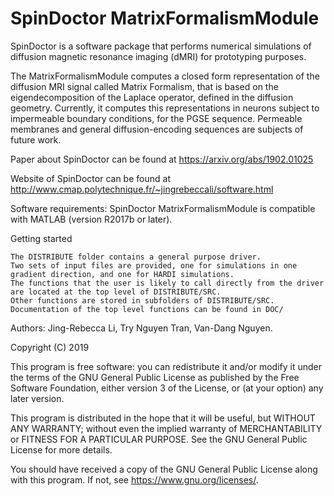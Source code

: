 # SpinDoctor MatrixFormalismModule

SpinDoctor is a software package that performs numerical simulations of diffusion magnetic resonance imaging (dMRI) for prototyping purposes.  

The MatrixFormalismModule computes a closed form representation of the diffusion MRI signal called Matrix Formalism, that is based on the eigendecomposition of the Laplace operator, defined in the diffusion geometry.  Currently, it computes this representations in neurons subject to impermeable boundary conditions, for the PGSE sequence.  Permeable membranes and general diffusion-encoding sequences are subjects of future work.

Paper about SpinDoctor can be found at https://arxiv.org/abs/1902.01025

Website of SpinDoctor can be found at http://www.cmap.polytechnique.fr/~jingrebeccali/software.html

Software requirements: SpinDoctor MatrixFormalismModule is compatible with MATLAB (version R2017b or later).

Getting started

    The DISTRIBUTE folder contains a general purpose driver.
    Two sets of input files are provided, one for simulations in one gradient direction, and one for HARDI simulations.
    The functions that the user is likely to call directly from the driver are located at the top level of DISTRIBUTE/SRC.
    Other functions are stored in subfolders of DISTRIBUTE/SRC.
    Documentation of the top level functions can be found in DOC/

Authors: Jing-Rebecca Li, Try Nguyen Tran, Van-Dang Nguyen. 

Copyright (C) 2019

This program is free software: you can redistribute it and/or modify
it under the terms of the GNU General Public License as published by
the Free Software Foundation, either version 3 of the License, or
(at your option) any later version.

This program is distributed in the hope that it will be useful,
but WITHOUT ANY WARRANTY; without even the implied warranty of
MERCHANTABILITY or FITNESS FOR A PARTICULAR PURPOSE.  See the
GNU General Public License for more details.

You should have received a copy of the GNU General Public License
along with this program.  If not, see <https://www.gnu.org/licenses/>.
